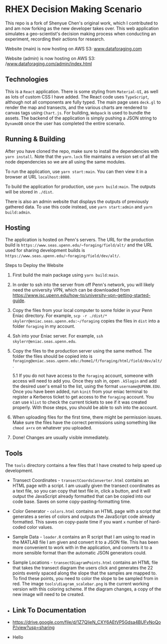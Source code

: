 # RHEX Decision Making Scenario    

This repo is a fork of Shenyue Chen's original work, which I contributed to and am now forking as the new developer takes over. This web application simulates a geo-scientist's decision making process when conducting an experiment, recording their actions for research.

Website (main) is now hosting on AWS S3: www.dataforaging.com

Website (admin) is now hosting on AWS S3: /www.dataforaging.com/admin/index.html

## Technologies
This is a `React` application. There is some styling from `Material-UI`, as well as lots of custom CSS I have added. The React code uses `TypeScript`, although not all components are fully typed. The main page uses `deck.gl` to render the map and transects, and the various charts are rendered to canvas tags using `Chart.js`. For building, `Webpack` is used to bundle the assets. The backend of the application is simply pushing a JSON string to `DynamoDB` once the user has completed the entire scenario.

## Running & Building
After you have cloned the repo, make sure to install the dependencies with `yarn install`. Note that the `yarn.lock` file maintains a version set of all the node dependencies so we are all using the same modules.

To run the application, use `yarn start:main`. You can then view it in a browser at URL `localhost:8080`.

To build the application for production, use `yarn build:main`. The outputs will be stored in `./dist`.

There is also an admin website that displays the outputs of previously gathered data. To use this code instead, use `yarn start:admin` and `yarn build:admin`.

## Hosting
The application is hosted on Penn's servers. The URL for the production build is `https://www.seas.upenn.edu/~foraging/field/alt/` and the URL used for sharing development builds is `https://www.seas.upenn.edu/~foraging/field/dev/alt/`.

Steps to Deploy the Website
1. First build the main package using `yarn build:main`.
2. In order to ssh into the server from off Penn's network, you will likely need the university VPN, which can be downloaded from https://www.isc.upenn.edu/how-to/university-vpn-getting-started-guide.
3. Copy the files from your local computer to some folder in your Penn Eniac directory. For example, `scp -r ./dist/* skylerr@eniac.seas.upenn.edu:~/foraging` copies the files in `dist` into a folder `foraging` in my account.
4. Ssh into your Eniac server. For example, `ssh skylerr@eniac.seas.upenn.edu`.
5. Copy the files to the production server using the same method. The folder the files should be copied into is `foraging@eniac.seas.upenn.edu:/home1/f/foraging/html/field/dev/alt/`.
    
    5.1 If you do not have access to the `foraging` account, someone with access will need to add you. Once they ssh in, open `.k5login` and add the desired user's email to the list, using the format `username@UPENN.EDU`. Once you have been added, run `kinit` from your eniac terminal to register a Kerberos ticket to get access to the `foraging` account. You can use `klist` to check the current tickets to see if it was created properly. With those steps, you should be able to ssh into the account.
6. When uploading files for the first time, there might be permission issues. Make sure the files have the correct permissions using something like `chmod a+rx` on whatever you uploaded.
7. Done! Changes are usually visible immediately.

## Tools
The `tools` directory contains a few files that I have created to help speed up development.
- Transect Coordinates - `transectCoordsConverter.html` contains an HTML page with a script. I am usually given the transect coordinates as a text file, so you can copy that text file in, click a button, and it will output the JavaScript already formatted that can be copied into our code base. Saves on some copy-pasting-formatting time.
- Color Generator - `colors.html` contains an HTML page with a script that generates a series of colors and outputs the JavaScript code already formatted. This saves on copy-paste time if you want `x` number of hard-coded color values.
- Sample Data - `loader.R` contains an R script that I am using to read in the MATLAB file I am given and convert it to a JSON file. This has been more convenient to work with in the application, and converts it to a more sensible format than the automatic JSON generators could.
- Sample Locations - `transectDiagramPoints.html` contains an HTML file that takes the transect diagram the users click and generates the 22 points evenly spaced along the slope that the samples are mapped to. To find these points, you need to color the slope to be sampled from in red. The image `tools\diagram_scalebar.png` is the current working version with this coloring scheme. If the diagram changes, a copy of the new image will need to be created.

- ## Link To Documentation
- https://drive.google.com/file/d/1Z7QIjeN_CXY6AEtVP5Gdsa4BUFvNoQoP/view?usp=sharing
- Hello
